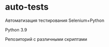# auto-tests
Автоматизация тестирования Selenium+Python

Python 3.9

Репозиторий с различными скриптами

